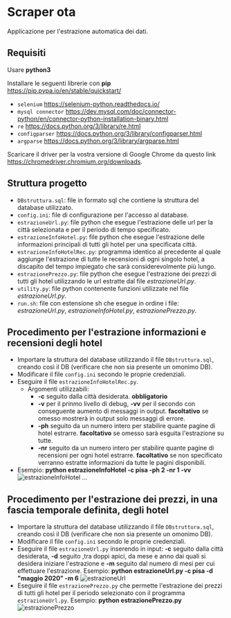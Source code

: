 # Scraper ota
Applicazione per l'estrazione automatica dei dati.
## Requisiti
Usare **python3**

Installare le seguenti librerie con **pip** https://pip.pypa.io/en/stable/quickstart/

- `selenium` https://selenium-python.readthedocs.io/
- `mysql connector` https://dev.mysql.com/doc/connector-python/en/connector-python-installation-binary.html
- `re` https://docs.python.org/3/library/re.html
- `configparser` https://docs.python.org/3/library/configparser.html
- `argparse` https://docs.python.org/3/library/argparse.html

Scaricare il driver per la vostra versione di Google Chrome da questo link https://chromedriver.chromium.org/downloads.

## Struttura progetto
- `DBstruttura.sql`: file in formato sql che contiene la struttura del database utilizzato.
- `config.ini`: file di configurazione per l'accesso al database.
- `estrazioneUrl.py`: file python che esegue l'estrazione delle url per la città selezionata e per il periodo di tempo specificato.
- `estrazioneInfoHotel.py`: file python che esegue l'estrazione delle informazioni principali di tutti gli hotel per una specificata città.
- `estrazioneInfoHotelRec.py`: programma identico al precedente al quale aggiunge l'estrazione di tutte le recensioni di ogni singolo hotel, a discapito del tempo impiegato che sarà considerevolmente più lungo.
- `estrazionePrezzo.py`: file python che esegue l'estrazione dei prezzi di tutti gli hotel utilizzando le url estratte dal file *estrazioneUrl.py*.
- `utility.py`: file python contenente funzioni utilizzate nel file *estrazioneUrl.py*.
- `run.sh`: file con estensione sh che esegue in ordine i file: *estrazioneUrl.py*, *estrazioneInfoHotel.py*, *estrazionePrezzo.py*.

## Procedimento per l'estrazione informazioni e recensioni degli hotel
- Importare la struttura del database utilizzando il file `DBstruttura.sql`, creando così il DB (verificare che non sia presente un omonimo DB).
- Modificare il file `config.ini` secondo le proprie credenziali.
- Eseguire il file `estrazioneInfoHotelRec.py`.
  * Argomenti utilizzabili:
    * **-c** seguito dalla città desiderata. **obbligatorio**
    * **-v** per il prinmo livello di debug, **-vv** per il secondo con conseguente aumento di messaggi in output. **facoltativo** se omesso mostrerà in output solo messaggi di errore.
    * **-ph** seguito da un numero intero per stabilire quante pagine di hotel estrarre. **facoltativo** se omesso sarà esguita l'estrazione su tutte.
    * **-nr** seguito da un numero intero per stabilire quante pagine di recensioni per ogni hotel estrarre. **facoltativo** se non specificato verranno estratte informazioni da tutte le pagini disponibili.
- Esempio: **python estrazioneInfoHotel -c pisa -ph 2 -nr 1 -vv**
![estrazioneInfoHotel](https://user-images.githubusercontent.com/51764993/76440765-a4eaaa80-63be-11ea-8a33-f97a74a7fbfd.png)
...
## Procedimento per l'estrazione dei prezzi, in una fascia temporale definita, degli hotel
- Importare la struttura del database utilizzando il file `DBstruttura.sql`, creando così il DB (verificare che non sia presente un omonimo DB).
- Modificare il file `config.ini` secondo le proprie credenziali.
- Eseguire il file `estrazioneUrl.py` inserendo in input: **-c** seguito dalla città desiderata, **-d** seguito ,tra doppi apici, da mese e anno dai quali si desidera iniziare l'estrazione e **-m** seguito dal numero di mesi per cui effettuare l'estrazione.
Esempio: **python estrazioneUrl.py -c pisa -d "maggio 2020" -m 6**
![estrazioneUrl](https://user-images.githubusercontent.com/51764993/76440538-47eef480-63be-11ea-9766-8862608a9321.png)
- Eseguire il file `estrazionePrezzo.py` che permette l'estrazione dei prezzi di tutti gli hotel per il periodo selezionato con il programma `estrazioneUrl.py`.
Esempio: **python estrazionePrezzo.py**
![estrazionePrezzo](https://user-images.githubusercontent.com/51764993/76615809-0deb3300-6523-11ea-838d-a250a9ec145b.png)
